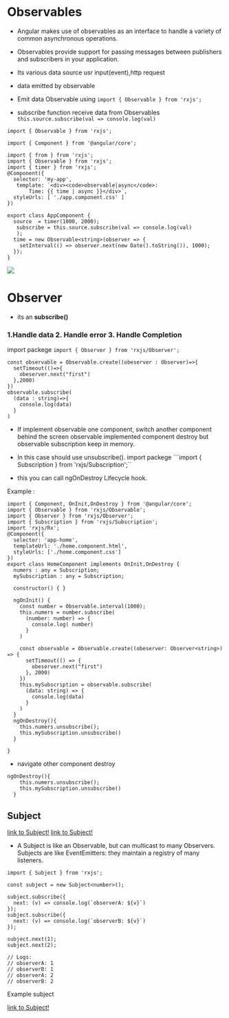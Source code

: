 
# Observables
- Angular makes use of observables as an interface to handle a variety of common asynchronous operations.
- Observables provide support for passing messages between publishers and subscribers in your application. 

- Its various data source usr input(event),http request
- data emitted by observable
- Emit data Observable using ```import { Observable } from 'rxjs'; ```
- subscribe function receive data from Observables ```this.source.subscribe(val => console.log(val)```
```
import { Observable } from 'rxjs';
```
```
import { Component } from '@angular/core';

import { from } from 'rxjs';
import { Observable } from 'rxjs';
import { timer } from 'rxjs';
@Component({
  selector: 'my-app',
   template: `<div><code>observable|async</code>:
       Time: {{ time | async }}</div>`,
  styleUrls: [ './app.component.css' ]
})

export class AppComponent {
  source  = timer(1000, 2000);
   subscribe = this.source.subscribe(val => console.log(val)
   );
  time = new Observable<string>(observer => {
    setInterval(() => observer.next(new Date().toString()), 1000);
  });
}
```
![](https://miro.medium.com/max/798/1*59J_8TUx-fYbhMuiY9R2JA.jpeg)

# Observer 

 -  its an <strong>subscribe()</strong>
### 1.Handle data 2. Handle error 3. Handle Completion

import packege ```import { Observer } from 'rxjs/Observer';```

```
const observable = Observable.create((obeserver : Observer)=>{
  setTimeout(()=>{
    obeserver.next("first")
  },2000)
})
observable.subscribe(
  (data : string)=>{
    console.log(data)
  }
)
```

- If implement observable one component, switch another component behind the screen observable implemented component destroy but observable subscription keep in memory.

- In this case should use unsubscribe(). import packege ```import { Subscription } from 'rxjs/Subscription';``

- this you can call ngOnDestroy Lifecycle hook.

Example :
```
import { Component, OnInit,OnDestroy } from '@angular/core';
import { Observable } from 'rxjs/Observable';
import { Observer } from 'rxjs/Observer';
import { Subscription } from 'rxjs/Subscription';
import 'rxjs/Rx';
@Component({
  selector: 'app-home',
  templateUrl: './home.component.html',
  styleUrls: ['./home.component.css']
})
export class HomeComponent implements OnInit,OnDestroy {
  numers : any = Subscription;
  mySubscription : any = Subscription;

  constructor() { }

  ngOnInit() {
    const number = Observable.interval(1000);
    this.numers = number.subscribe(
      (number: number) => {
        console.log( number)
      }
    )

    const observable = Observable.create((obeserver: Observer<string>) => {
      setTimeout(() => {
        obeserver.next("first")
      }, 2000)
    })
    this.mySubscription = observable.subscribe(
      (data: string) => {
        console.log(data)
      }
    )
  }
  ngOnDestroy(){
    this.numers.unsubscribe();
    this.mySubscription.unsubscribe()
  }

}

```
- navigate other component destroy 

```
ngOnDestroy(){
    this.numers.unsubscribe();
    this.mySubscription.unsubscribe()
  }

 ```
 
 ## Subject
 
 [link to Subject!](http://reactivex.io/documentation/subject.html)
 [link to Subject!](https://rxjs-dev.firebaseapp.com/guide/subject)
 
 - A Subject is like an Observable, but can multicast to many Observers. Subjects are like EventEmitters: they maintain a registry of many listeners.
```
import { Subject } from 'rxjs';
 
const subject = new Subject<number>();
 
subject.subscribe({
  next: (v) => console.log(`observerA: ${v}`)
});
subject.subscribe({
  next: (v) => console.log(`observerB: ${v}`)
});
 
subject.next(1);
subject.next(2);
 
// Logs:
// observerA: 1
// observerB: 1
// observerA: 2
// observerB: 2
```

Example subject

[link to Subject!](https://stackblitz.com/edit/vide0-observer?file=src%2Fapp%2Fapp.component.ts)
 




